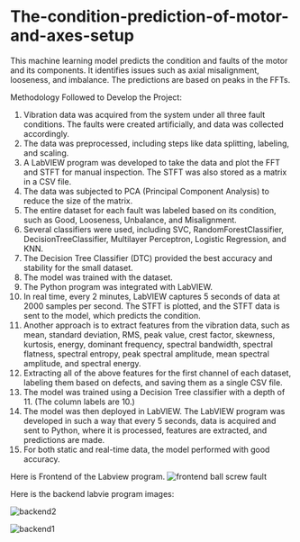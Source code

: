 # The-condition-prediction-of-motor-and-axes-setup
This machine learning model predicts the condition and faults of the motor and its components. It identifies issues such as axial misalignment, looseness, and imbalance. The predictions are based on peaks in the FFTs.

Methodology Followed to Develop the Project:

1) Vibration data was acquired from the system under all three fault conditions. The faults were created artificially, and data was collected accordingly.
2) The data was preprocessed, including steps like data splitting, labeling, and scaling.
3) A LabVIEW program was developed to take the data and plot the FFT and STFT for manual inspection. The STFT was also stored as a matrix in a CSV file.
4) The data was subjected to PCA (Principal Component Analysis) to reduce the size of the matrix.
5) The entire dataset for each fault was labeled based on its condition, such as Good, Looseness, Unbalance, and Misalignment.
6) Several classifiers were used, including SVC, RandomForestClassifier, DecisionTreeClassifier, Multilayer Perceptron, Logistic Regression, and KNN.
7) The Decision Tree Classifier (DTC) provided the best accuracy and stability for the small dataset.
8) The model was trained with the dataset.
9) The Python program was integrated with LabVIEW.
10) In real time, every 2 minutes, LabVIEW captures 5 seconds of data at 2000 samples per second. The STFT is plotted, and the STFT data is sent to the model, which predicts the condition.
11) Another approach is to extract features from the vibration data, such as mean, standard deviation, RMS, peak value, crest factor, skewness, kurtosis, energy, dominant frequency, spectral bandwidth, spectral flatness, spectral entropy, peak spectral amplitude, mean spectral amplitude, and spectral energy.
12) Extracting all of the above features for the first channel of each dataset, labeling them based on defects, and saving them as a single CSV file.
13) The model was trained using a Decision Tree classifier with a depth of 11. (The column labels are 10.)
14) The model was then deployed in LabVIEW. The LabVIEW program was developed in such a way that every 5 seconds, data is acquired and sent to Python, where it is processed, features are extracted, and predictions are made.
15) For both static and real-time data, the model performed with good accuracy.

Here is Frontend of the Labview program.
![frontend ball screw fault](https://github.com/user-attachments/assets/8f27a2a3-bf35-4827-85e5-5dd0dc6001b1)

Here is the backend labvie program images:


![backend2](https://github.com/user-attachments/assets/f60e7385-8a0d-47fb-a125-fe998f583b55)

![backend1](https://github.com/user-attachments/assets/a2829fbb-a188-4344-8ccf-3c0ce21e681c)


